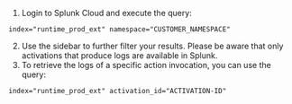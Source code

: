 1. Login to Splunk Cloud and execute the query:
```
index="runtime_prod_ext" namespace="CUSTOMER_NAMESPACE"
```
2. Use the sidebar to further filter your results. Please be aware that only activations that produce logs are available in Splunk.
3. To retrieve the logs of a specific action invocation, you can use the query:
```
index="runtime_prod_ext" activation_id="ACTIVATION-ID"
```